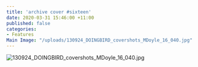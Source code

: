 ```yaml
---
title: 'archive cover #sixteen'
date: 2020-03-31 15:46:00 +11:00
published: false
categories:
- Features
Main Image: "/uploads/130924_DOINGBIRD_covershots_MDoyle_16_040.jpg"
---
```


![130924_DOINGBIRD_covershots_MDoyle_16_040.jpg](/uploads/130924_DOINGBIRD_covershots_MDoyle_16_040.jpg)
